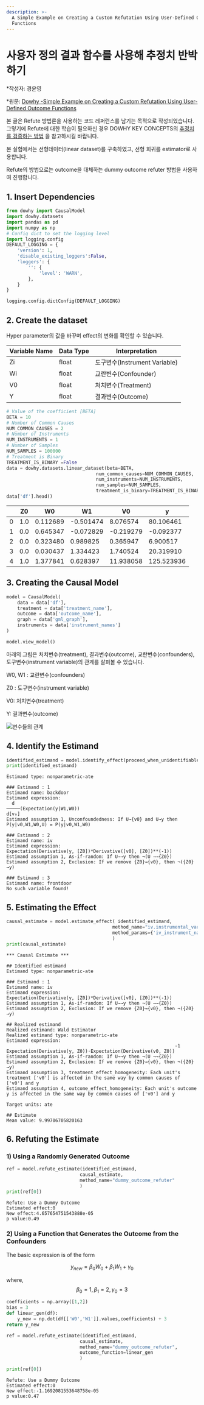 ```yaml
---
description: >-
  A Simple Example on Creating a Custom Refutation Using User-Defined Outcome
  Functions
---
```


# 사용자 정의 결과 함수를 사용해 추정치 반박하기

*작성자: 경윤영

*원문: [Dowhy -Simple Example on Creating a Custom Refutation Using User-Defined Outcome Functions](https://microsoft.github.io/dowhy/example_notebooks/dowhy_demo_dummy_outcome_refuter.html) 

본 글은 Refute 방법론을 사용하는 코드 레퍼런스를 남기는 목적으로 작성되었습니다. 그렇기에 Refute에 대한 학습이 필요하신 경우 DOWHY KEY CONCEPTS의 [추정치를 검증하는 방법](https://playinpap.gitbook.io/dowhy/dowhy-key-concepts/sensitivity-analysis) 을 참고하시길 바랍니다. 

본 실험에서는 선형데이터(linear dataset)를 구축하였고, 선형 회귀를 estimator로 사용합니다. 

Refute의 방법으로는  outcome을 대체하는 dummy outcome refuter 방법을 사용하여 진행합니다. 

## 1. Insert Dependencies

```python
from dowhy import CausalModel
import dowhy.datasets
import pandas as pd 
import numpy as np 
# Config dict to set the logging level
import logging.config
DEFAULT_LOGGING = {
    'version': 1,
    'disable_existing_loggers':False,
    'loggers': {
        '': {
            'level': 'WARN',
        },
    }
}

logging.config.dictConfig(DEFAULT_LOGGING)
```

## 2. Create the dataset

Hyper parameter의 값을 바꾸며 effect의 변화를 확인할 수 있습니다. 

| Variable Name | Data Type | Interpretation |
| --- | --- | --- |
| Zi | float | 도구변수(Instrument Variable) |
| Wi | float | 교란변수(Confounder) |
| V0 | float | 처치변수(Treatment) |
| Y | float | 결과변수(Outcome) |

```python
# Value of the coefficient [BETA]
BETA = 10
# Number of Common Causes
NUM_COMMON_CAUSES = 2
# Number of Instruments
NUM_INSTRUMENTS = 1
# Number of Samples
NUM_SAMPLES = 100000
# Treatment is Binary
TREATMENT_IS_BINARY =False
data = dowhy.datasets.linear_dataset(beta=BETA,
                                 num_common_causes=NUM_COMMON_CAUSES,
                                 num_instruments=NUM_INSTRUMENTS,
                                 num_samples=NUM_SAMPLES,
                                 treatment_is_binary=TREATMENT_IS_BINARY)
data['df'].head()
```

|  | Z0 | W0 | W1 | V0 | y |
| --- | --- | --- | --- | --- | --- |
| 0 | 1.0 | 0.112689 | -0.501474 | 8.076574 | 80.106461 |
| 1 | 0.0 | 0.645347 | -0.072829 | -0.219279 | -0.092377 |
| 2 | 0.0 | 0.323480 | 0.989825 | 0.365947 | 6.900517 |
| 3 | 0.0 | 0.030437 | 1.334423 | 1.740524 | 20.319910 |
| 4 | 1.0 | 1.377841 | 0.628397 | 11.938058 | 125.523936 |

## 3. Creating the Causal Model

```python
model = CausalModel(
    data = data['df'],
    treatment = data['treatment_name'],
    outcome = data['outcome_name'],
    graph = data['gml_graph'],
    instruments = data['instrument_names']
)

model.view_model()
```

아래의 그림은 처치변수(treatment), 결과변수(outcome), 교란변수(confounders), 도구변수(instrument variable)의 관계를 살펴볼 수 있습니다. 

W0, W1 : 교란변수(confounders)

Z0 : 도구변수(instrument variable)

V0: 처치변수(treatment)

Y: 결과변수(outcome)

![변수들의 관계](https://user-images.githubusercontent.com/39981604/153433647-39b2fd58-d7f1-485c-9f5e-39e1aa8e8899.png)

## 4. Identify the Estimand

```python
identified_estimand = model.identify_effect(proceed_when_unidentifiable=True)
print(identified_estimand)
```

```
Estimand type: nonparametric-ate

### Estimand : 1
Estimand name: backdoor
Estimand expression:
  d
─────(Expectation(y|W1,W0))
d[v₀]
Estimand assumption 1, Unconfoundedness: If U→{v0} and U→y then P(y|v0,W1,W0,U) = P(y|v0,W1,W0)

### Estimand : 2
Estimand name: iv
Estimand expression:
Expectation(Derivative(y, [Z0])*Derivative([v0], [Z0])**(-1))
Estimand assumption 1, As-if-random: If U→→y then ¬(U →→{Z0})
Estimand assumption 2, Exclusion: If we remove {Z0}→{v0}, then ¬({Z0}→y)

### Estimand : 3
Estimand name: frontdoor
No such variable found!
```

## 5. Estimating the Effect

```python
causal_estimate = model.estimate_effect( identified_estimand,
                                       method_name="iv.instrumental_variable",
                                       method_params={'iv_instrument_name':'Z0'}
                                       )
print(causal_estimate)
```

```
*** Causal Estimate ***

## Identified estimand
Estimand type: nonparametric-ate

### Estimand : 1
Estimand name: iv
Estimand expression:
Expectation(Derivative(y, [Z0])*Derivative([v0], [Z0])**(-1))
Estimand assumption 1, As-if-random: If U→→y then ¬(U →→{Z0})
Estimand assumption 2, Exclusion: If we remove {Z0}→{v0}, then ¬({Z0}→y)

## Realized estimand
Realized estimand: Wald Estimator
Realized estimand type: nonparametric-ate
Estimand expression:
                                                              -1
Expectation(Derivative(y, Z0))⋅Expectation(Derivative(v0, Z0))
Estimand assumption 1, As-if-random: If U→→y then ¬(U →→{Z0})
Estimand assumption 2, Exclusion: If we remove {Z0}→{v0}, then ¬({Z0}→y)
Estimand assumption 3, treatment_effect_homogeneity: Each unit's treatment ['v0'] is affected in the same way by common causes of ['v0'] and y
Estimand assumption 4, outcome_effect_homogeneity: Each unit's outcome y is affected in the same way by common causes of ['v0'] and y

Target units: ate

## Estimate
Mean value: 9.99706705820163
```

## 6. Refuting the Estimate

### 1) Using a Randomly Generated Outcome

```python
ref = model.refute_estimate(identified_estimand,
                           causal_estimate,
                           method_name="dummy_outcome_refuter"
                           )
print(ref[0])
```

```
Refute: Use a Dummy Outcome
Estimated effect:0
New effect:4.657654751543888e-05
p value:0.49

```

### 2) Using a Function that Generates the Outcome from the Confounders

The basic expression is of the form 

$$y_{new} = \beta_0W_0 + \beta_1W_1 + \gamma_0$$

where, $$\beta_0 = 1, \beta_1 = 2, \gamma_0 = 3$$

```python
coefficients = np.array([1,2])
bias = 3
def linear_gen(df):
    y_new = np.dot(df[['W0','W1']].values,coefficients) + 3
return y_new
```

```python
ref = model.refute_estimate(identified_estimand,
                           causal_estimate,
                           method_name="dummy_outcome_refuter",
                           outcome_function=linear_gen
                           )

print(ref[0])
```

```
Refute: Use a Dummy Outcome
Estimated effect:0
New effect:-1.1692081553648758e-05
p value:0.47

```
